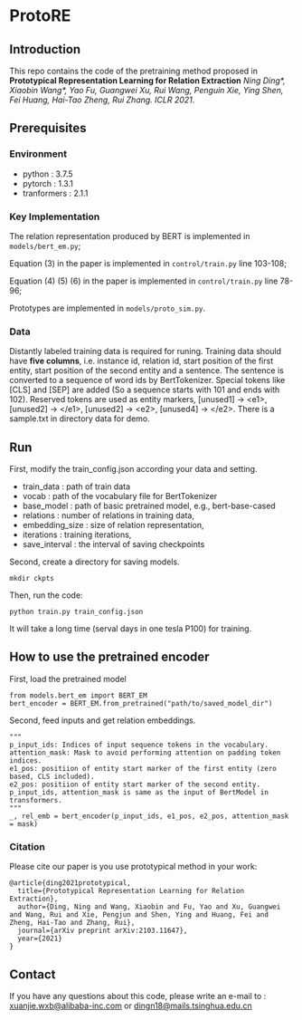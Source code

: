 # ProtoRE

## Introduction

This repo contains the code of the pretraining method proposed in  **Prototypical Representation Learning for Relation Extraction** *Ning Ding\*, Xiaobin Wang\*, Yao Fu, Guangwei Xu, Rui Wang, Penguin Xie, Ying Shen, Fei Huang, Hai-Tao Zheng, Rui Zhang. ICLR 2021*.

## Prerequisites

### Environment

- python : 3.7.5
- pytorch : 1.3.1
- tranformers : 2.1.1

### Key Implementation

The relation representation produced by BERT is implemented in `models/bert_em.py`;

Equation (3) in the paper is implemented in `control/train.py` line 103-108;

Equation (4) (5) (6) in the paper is implemented in `control/train.py` line 78-96;

Prototypes are implemented in `models/proto_sim.py`.

### Data

Distantly labeled training data is required for runing. Training data should have **five columns**, i.e. instance id, relation id, start position of the first entity, start position of the second entity and a sentence. The sentence is converted to a sequence of word ids by BertTokenizer. Special tokens like [CLS] and [SEP] are added (So a sequence starts with 101 and ends with 102). Reserved tokens are used as entity markers, [unused1] -> \<e1\>, [unused2] -> \</e1\>, [unused2] -> \<e2\>, [unused4] -> \</e2\>. There is a sample.txt in directory data for demo.

## Run

First, modify the train_config.json according your data and setting.

- train_data : path of train data
- vocab : path of the vocabulary file for BertTokenizer
- base_model : path of basic pretrained model, e.g., bert-base-cased
- relations : number of relations in training data,
- embedding_size : size of relation representation,
- iterations  : training iterations,
- save_interval : the interval of saving checkpoints

Second, create a directory for saving models.

```
mkdir ckpts
```

Then, run the code:

```
python train.py train_config.json
```

It will take a long time (serval days in one tesla P100) for training. 

## How to use the pretrained encoder

First, load the pretrained model

```
from models.bert_em import BERT_EM
bert_encoder = BERT_EM.from_pretrained("path/to/saved_model_dir")
```

Second, feed inputs and get relation embeddings.

```
"""
p_input_ids: Indices of input sequence tokens in the vocabulary.
attention_mask: Mask to avoid performing attention on padding token indices.
e1_pos: positiion of entity start marker of the first entity (zero based, CLS included).
e2_pos: positiion of entity start marker of the second entity.
p_input_ids, attention_mask is same as the input of BertModel in transformers.
"""
_, rel_emb = bert_encoder(p_input_ids, e1_pos, e2_pos, attention_mask = mask)
```



### Citation

Please cite our paper is you use prototypical method in your work:

```
@article{ding2021prototypical,
  title={Prototypical Representation Learning for Relation Extraction},
  author={Ding, Ning and Wang, Xiaobin and Fu, Yao and Xu, Guangwei and Wang, Rui and Xie, Pengjun and Shen, Ying and Huang, Fei and Zheng, Hai-Tao and Zhang, Rui},
  journal={arXiv preprint arXiv:2103.11647},
  year={2021}
}
```





## Contact

If you have any questions about this code, please write an e-mail to : xuanjie.wxb@alibaba-inc.com or  dingn18@mails.tsinghua.edu.cn